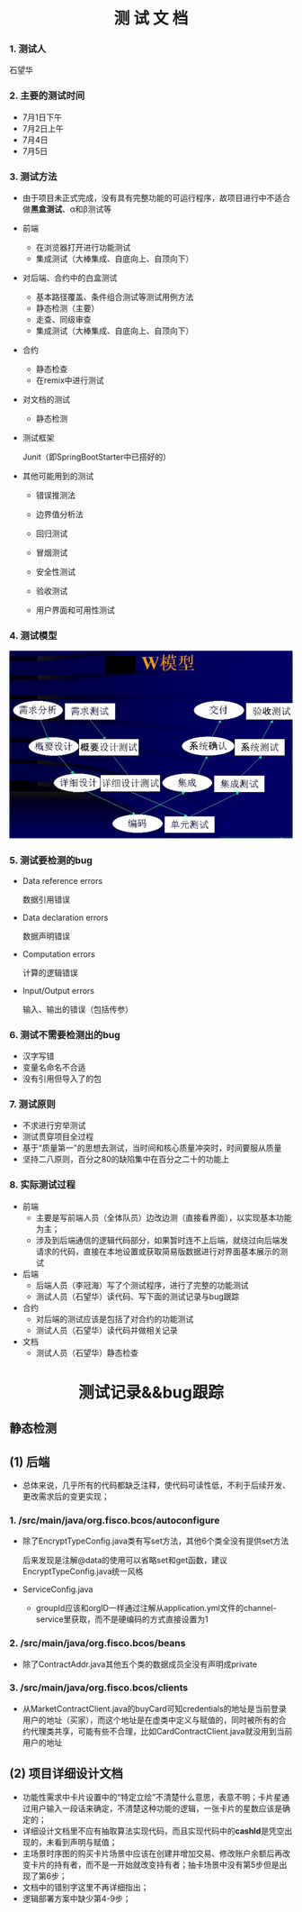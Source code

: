 # 		  <center>测 试 文 档</center>

### 1. 测试人

石望华

### 2. 主要的测试时间

* 7月1日下午
* 7月2日上午
* 7月4日
* 7月5日

### 3. 测试方法

* 由于项目未正式完成，没有具有完整功能的可运行程序，故项目进行中不适合做**黑盒测试**、α和β测试等

- 前端

  * 在浏览器打开进行功能测试
  * 集成测试（大棒集成、自底向上、自顶向下）

- 对后端、合约中的白盒测试

  * 基本路径覆盖、条件组合测试等测试用例方法

  - 静态检测（主要）
  - 走查、同级审查
  - 集成测试（大棒集成、自底向上、自顶向下）

- 合约

  * 静态检查
  * 在remix中进行测试

- 对文档的测试

  * 静态检测

- 测试框架

  Junit（即SpringBootStarter中已搭好的）

- 其他可能用到的测试

  * 错误推测法
  * 边界值分析法
  
  * 回归测试
  * 冒烟测试
  * 安全性测试
  * 验收测试
  * 用户界面和可用性测试

### 4. 测试模型

![c1](images/c1.png)

### 5. 测试要检测的bug

* Data reference errors

  数据引用错误

* Data declaration errors

  数据声明错误

* Computation errors

  计算的逻辑错误

* Input/Output errors

  输入、输出的错误（包括传参）

### 6. 测试不需要检测出的bug

* 汉字写错
* 变量名命名不合适
* 没有引用但导入了的包

### 7. 测试原则

* 不求进行穷举测试
* 测试贯穿项目全过程
* 基于“质量第一"的思想去测试，当时间和核心质量冲突时，时间要服从质量
* 坚持二八原则，百分之80的缺陷集中在百分之二十的功能上

### 8. 实际测试过程

* 前端
  * 主要是写前端人员（全体队员）边改边测（直接看界面），以实现基本功能为主；
  * 涉及到后端通信的逻辑代码部分，如果暂时连不上后端，就绕过向后端发请求的代码，直接在本地设置或获取简易版数据进行对界面基本展示的测试
* 后端
  * 后端人员（李冠海）写了个测试程序，进行了完整的功能测试
  * 测试人员（石望华）读代码、写下面的测试记录与bug跟踪
* 合约
  * 对后端的测试应该是包括了对合约的功能测试
  * 测试人员（石望华）读代码并做相关记录
* 文档
  * 测试人员（石望华）静态检查



#       <center>测试记录&&bug跟踪</center>

##                                         静态检测

## (1) 后端

* 总体来说，几乎所有的代码都缺乏注释，使代码可读性低，不利于后续开发、更改需求后的变更实现；

### 1. /src/main/java/org.fisco.bcos/autoconfigure

* 除了EncryptTypeConfig.java类有写set方法，其他6个类全没有提供set方法

  后来发现是注解@data的使用可以省略set和get函数，建议EncryptTypeConfig.java统一风格

* ServiceConfig.java
  
  * groupId应该和orgID一样通过注解从application.yml文件的channel-service里获取，而不是硬编码的方式直接设置为1

### 2. /src/main/java/org.fisco.bcos/beans

* 除了ContractAddr.java其他五个类的数据成员全没有声明成private

### 3. /src/main/java/org.fisco.bcos/clients


* 从MarketContractClient.java的buyCard可知credentials的地址是当前登录用户的地址（买家），而这个地址是在虚类中定义与赋值的，同时被所有的合约代理类共享，可能有些不合理，比如CardContractClient.java就没用到当前用户的地址



## (2) 项目详细设计文档

* 功能性需求中卡片设置中的“特定立绘”不清楚什么意思，表意不明；卡片星通过用户输入一段话来确定，不清楚这种功能的逻辑，一张卡片的星数应该是确定的；
* 详细设计文档里不应有抽取算法实现代码，而且实现代码中的**cashId**是凭空出现的，未看到声明与赋值；
* 主场景时序图的购买卡片场景中应该在创建并增加交易、修改账户余额后再改变卡片的持有者，而不是一开始就改变持有者；抽卡场景中没有第5步但是出现了第6步；
* 文档中的错别字这里不再详细指出；
* 逻辑部署方案中缺少第4-9步；
